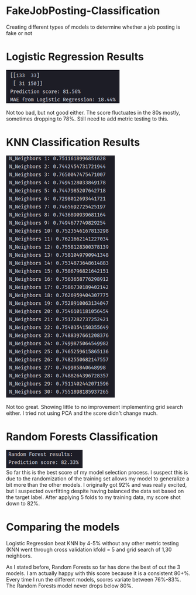 # FakeJobPosting-Classification
Creating different types of models to determine whether a job posting is fake or not

# Logistic Regression Results
![alt text](https://github.com/jbofill10/FakeJobPosting-Classification/blob/master/model_results/Results.png)

Not too bad, but not good either. The score fluctuates in the 80s mostly, sometimes dropping to 78%. Still need to add metric testing to this.

# KNN Classification Results
![alt text](https://github.com/jbofill10/FakeJobPosting-Classification/blob/master/model_results/KNN_results.png)

Not too great. Showing little to no improvement implementing grid search either. I tried not using PCA and the score didn't change much.
 
# Random Forests Classification
![alt text](https://github.com/jbofill10/FakeJobPosting-Classification/blob/master/model_results/RandomForests.png)  
So far this is the best score of my model selection process. I suspect this is due to the randomization of the training set allows my model to generalize a bit more than the other models. I originally got 92% and was really excited, but I suspected overfitting despite having balanced the data set based on the target label. After applying 5 folds to my training data, my score shot down to 82%.
 
# Comparing the models

Logistic Regression beat KNN by 4-5% without any other metric testing (KNN went through cross validation kfold = 5 and grid search of 1,30 neighbors.

As I stated before, Random Forests so far has done the best of out the 3 models. I am actually happy with this score because it is a consistent 80+%. Every time I run the different models, scores variate between 76%-83%. The Random Forests model never drops below 80%.
